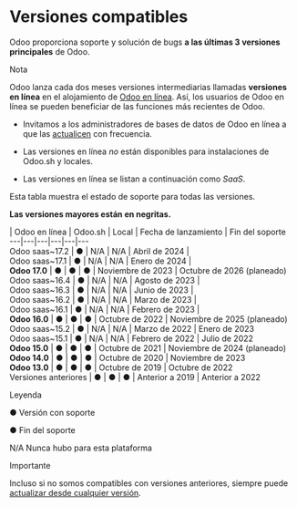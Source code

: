 # Versiones compatibles

Odoo proporciona soporte y solución de bugs **a las últimas 3 versiones
principales** de Odoo.

Nota

Odoo lanza cada dos meses versiones intermediarias llamadas **versiones en
línea** en el alojamiento de [Odoo en línea](odoo_online.html). Así, los
usuarios de Odoo en línea se pueden beneficiar de las funciones más recientes
de Odoo.

  * Invitamos a los administradores de bases de datos de Odoo en línea a que las [actualicen](upgrade.html) con frecuencia.

  * Las versiones en línea _no_ están disponibles para instalaciones de Odoo.sh y locales.

  * Las versiones en línea se listan a continuación como _SaaS_.

Esta tabla muestra el estado de soporte para todas las versiones.

**Las versiones mayores están en negritas.**

| Odoo en línea | Odoo.sh | Local | Fecha de lanzamiento | Fin del soporte  
---|---|---|---|---|---  
Odoo saas~17.2 | ● | N/A | N/A | Abril de 2024 |   
Odoo saas~17.1 | ● | N/A | N/A | Enero de 2024 |   
**Odoo 17.0** | ● | ● | ● | Noviembre de 2023 | Octubre de 2026 (planeado)  
Odoo saas~16.4 | ● | N/A | N/A | Agosto de 2023 |   
Odoo saas~16.3 | ● | N/A | N/A | Junio de 2023 |   
Odoo saas~16.2 | ● | N/A | N/A | Marzo de 2023 |   
Odoo saas~16.1 | ● | N/A | N/A | Febrero de 2023 |   
**Odoo 16.0** | ● | ● | ● | Octubre de 2022 | Noviembre de 2025 (planeado)  
Odoo saas~15.2 | ● | N/A | N/A | Marzo de 2022 | Enero de 2023  
Odoo saas~15.1 | ● | N/A | N/A | Febrero de 2022 | Julio de 2022  
**Odoo 15.0** | ● | ● | ● | Octubre de 2021 | Noviembre de 2024 (planeado)  
**Odoo 14.0** | ● | ● | ● | Octubre de 2020 | Noviembre de 2023  
**Odoo 13.0** | ● | ● | ● | Octubre de 2019 | Octubre de 2022  
Versiones anteriores | ● | ● | ● | Anterior a 2019 | Anterior a 2022  
  
Leyenda

● Versión con soporte

● Fin del soporte

N/A Nunca hubo para esta plataforma

Importante

Incluso si no somos compatibles con versiones anteriores, siempre puede
[actualizar desde cualquier versión](https://upgrade.odoo.com/).

